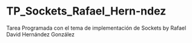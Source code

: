 # TP_Sockets_Rafael_Hern-ndez
Tarea Programada con el tema de implementación de Sockets by Rafael David Hernández González
